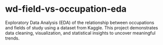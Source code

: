 # wd-field-vs-occupation-eda
Exploratory Data Analysis (EDA) of the relationship between occupations and fields of study using a dataset from Kaggle. This project demonstrates data cleaning, visualization, and statistical insights to uncover meaningful trends.

